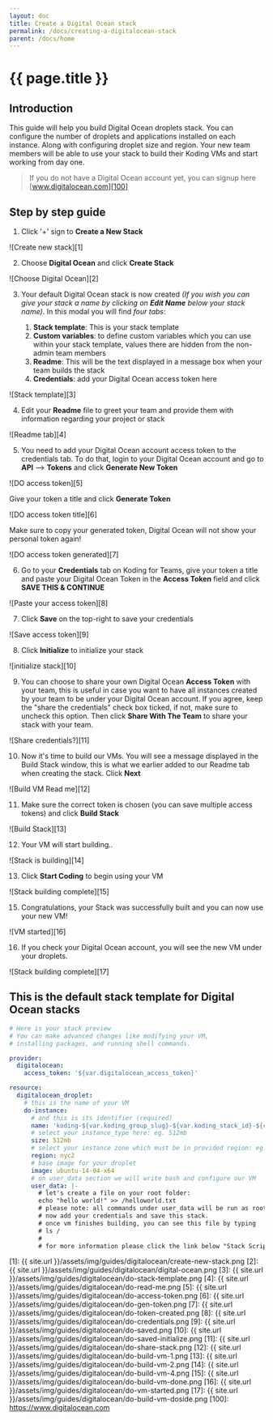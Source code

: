 ```yaml
---
layout: doc
title: Create a Digital Ocean stack
permalink: /docs/creating-a-digitalocean-stack
parent: /docs/home
---
```


# {{ page.title }}

## Introduction

This guide will help you build Digital Ocean droplets stack. You can configure the number of droplets and applications installed on each instance. Along with configuring droplet size and region.
Your new team members will be able to use your stack to build their Koding VMs and start working from day one.

> If you do not have a Digital Ocean account yet, you can signup here [www.digitalocean.com][100]

## Step by step guide

1. Click '+' sign to **Create a New Stack**

![Create new stack][1]

2. Choose **Digital Ocean** and click **Create Stack**

![Choose Digital Ocean][2]

3. Your default Digital Ocean stack is now created _(If you wish you can give your stack a name by clicking on **Edit Name** below your stack name)_. In this modal you will find _four tabs_:

    1.  **Stack template**: This is your stack template
    2.  **Custom variables**: to define custom variables which you can use within your stack template, values there are hidden from the non-admin team members
    3.  **Readme**: This will be the text displayed in a message box when your team builds the stack
    4.  **Credentials**: add your Digital Ocean access token here

![Stack template][3]

4. Edit your **Readme** file to greet your team and provide them with information regarding your project or stack

![Readme tab][4]

5. You need to add your Digital Ocean account access token to the credentials tab. To do that, login to your Digital Ocean account and go to **API** --> **Tokens** and click **Generate New Token**

![DO access token][5]

Give your token a title and click **Generate Token**

![DO access token title][6]

Make sure to copy your generated token, Digital Ocean will not show your personal token again!

![DO access token generated][7]

6. Go to your **Credentials** tab on Koding for Teams, give your token a title and paste your Digital Ocean Token in the **Access Token** field and click **SAVE THIS & CONTINUE**

![Paste your access token][8]

7. Click **Save** on the top-right to save your credentials

![Save access token][9]

8. Click **Initialize** to initialize your stack

![initialize stack][10]

9. You can choose to share your own Digital Ocean **Access Token** with your team, this is useful in case you want to have all instances created by your team to be under your Digital Ocean account. If you agree, keep the "share the credentials" check box ticked, if not, make sure to uncheck this option. Then click **Share With The Team** to share your stack with your team.

![Share credentials?][11]

10. Now it's time to build our VMs. You will see a message displayed in the Build Stack window, this is what we earlier added to our Readme tab when creating the stack. Click **Next**

![Build VM Read me][12]

11. Make sure the correct token is chosen (you can save multiple access tokens) and click **Build Stack**

![Build Stack][13]

12. Your VM will start building..

![Stack is building][14]

13. Click **Start Coding** to begin using your VM

![Stack building complete][15]

15. Congratulations, your Stack was successfully built and you can now use your new VM!

![VM started][16]

16. If you check your Digital Ocean account, you will see the new VM under your droplets.

![Stack building complete][17]

## This is the default stack template for Digital Ocean stacks

```yaml
# Here is your stack preview
# You can make advanced changes like modifying your VM,
# installing packages, and running shell commands.

provider:
  digitalocean:
    access_token: '${var.digitalocean_access_token}'

resource:
  digitalocean_droplet:
    # this is the name of your VM
    do-instance:
      # and this is its identifier (required)
      name: 'koding-${var.koding_group_slug}-${var.koding_stack_id}-${count.index+1}'
      # select your instance_type here: eg. 512mb
      size: 512mb
      # select your instance zone which must be in provided region: eg. nyc2
      region: nyc2
      # base image for your droplet
      image: ubuntu-14-04-x64
      # on user_data section we will write bash and configure our VM
      user_data: |-
        # let's create a file on your root folder:
        echo "hello world!" >> /helloworld.txt
        # please note: all commands under user_data will be run as root.
        # now add your credentials and save this stack.
        # once vm finishes building, you can see this file by typing
        # ls /
        #
        # for more information please click the link below "Stack Script Docs"
```

[1]: {{ site.url }}/assets/img/guides/digitalocean/create-new-stack.png
[2]: {{ site.url }}/assets/img/guides/digitalocean/digital-ocean.png
[3]: {{ site.url }}/assets/img/guides/digitalocean/do-stack-template.png
[4]: {{ site.url }}/assets/img/guides/digitalocean/do-read-me.png
[5]: {{ site.url }}/assets/img/guides/digitalocean/do-access-token.png
[6]: {{ site.url }}/assets/img/guides/digitalocean/do-gen-token.png
[7]: {{ site.url }}/assets/img/guides/digitalocean/do-token-created.png
[8]: {{ site.url }}/assets/img/guides/digitalocean/do-credentials.png
[9]: {{ site.url }}/assets/img/guides/digitalocean/do-saved.png
[10]: {{ site.url }}/assets/img/guides/digitalocean/do-saved-initialize.png
[11]: {{ site.url }}/assets/img/guides/digitalocean/do-share-stack.png
[12]: {{ site.url }}/assets/img/guides/digitalocean/do-build-vm-1.png
[13]: {{ site.url }}/assets/img/guides/digitalocean/do-build-vm-2.png
[14]: {{ site.url }}/assets/img/guides/digitalocean/do-build-vm-4.png
[15]: {{ site.url }}/assets/img/guides/digitalocean/do-build-vm-done.png
[16]: {{ site.url }}/assets/img/guides/digitalocean/do-vm-started.png
[17]: {{ site.url }}/assets/img/guides/digitalocean/do-build-vm-doside.png
[100]: https://www.digitalocean.com
